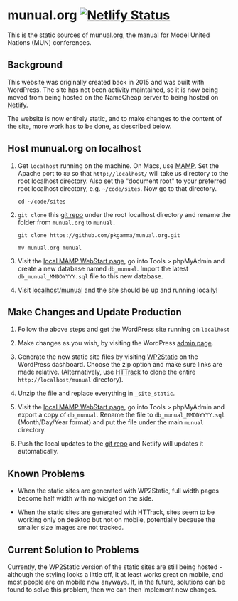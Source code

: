 # munual.org [![Netlify Status](https://api.netlify.com/api/v1/badges/7a11fdaa-60b6-4328-9c4a-8d1d0ca7a559/deploy-status)](https://app.netlify.com/sites/naughty-edison-06eb86/deploys)

This is the static sources of munual.org, the manual for Model United Nations (MUN) conferences.

## Background

This website was originally created back in 2015 and was built with WordPress. The site has not been activity maintained, so it is now being moved from being hosted on the NameCheap server to being hosted on [Netlify](https://www.netlify.com/).

The website is now entirely static, and to make changes to the content of the site, more work has to be done, as described below.

## Host munual.org on localhost

1. Get `localhost` running on the machine. On Macs, use [MAMP](https://www.mamp.info/en/). Set the Apache port to `80` so that `http://localhost/` will take us directory to the root localhost directory. Also set the "document root" to your preferred root localhost directory, e.g. `~/code/sites`. Now go to that directory.
   
   ```
   cd ~/code/sites
   ```

2. `git clone` this [git repo](https://github.com/pkgamma/munual.org) under the root localhost directory and rename the folder from `munual.org` to `munual.`
   
   ```
   git clone https://github.com/pkgamma/munual.org.git
   ```
   ```
   mv munual.org munual
   ```

3. Visit the [local MAMP WebStart page](http://localhost/MAMP), go into Tools > phpMyAdmin and create a new database named `db_munual`. Import the latest `db_munual_MMDDYYYY.sql` file to this new database.

4. Visit [localhost/munual](http://localhost/munual) and the site should be up and running locally!

## Make Changes and Update Production

1. Follow the above steps and get the WordPress site running on `localhost`
   
2. Make changes as you wish, by visiting the WordPress [admin page](http://localhost/munual/wp-admin).
   
3. Generate the new static site files by visiting [WP2Static](http://localhost/munual/wp-admin/admin.php?page=wp2static) on the WordPress dashboard. Choose the zip option and make sure links are made relative. (Alternatively, use [HTTrack](https://www.httrack.com/) to clone the entire `http://localhost/munual` directory).
   
4. Unzip the file and replace everything in `_site_static`.

5. Visit the [local MAMP WebStart page](http://localhost/MAMP), go into Tools > phpMyAdmin and export a copy of `db_munual`. Rename the file to `db_munual_MMDDYYYY.sql` (Month/Day/Year format) and put the file under the main `munual` directory.
   
6. Push the local updates to the [git repo](https://github.com/pkgamma/munual.org) and Netlify will updates it automatically.

## Known Problems

- When the static sites are generated with WP2Static, full width pages become half width with no widget on the side.
  
- When the static sites are generated with HTTrack, sites seem to be working only on desktop but not on mobile, potentially because the smaller size images are not tracked.

## Current Solution to Problems

Currently, the WP2Static version of the static sites are still being hosted - although the styling looks a little off, it at least works great on mobile, and most people are on mobile now anyways. If, in the future, solutions can be found to solve this problem, then we can then implement new changes.